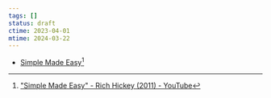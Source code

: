 ```yaml
---
tags: []
status: draft
ctime: 2023-04-01
mtime: 2024-03-22
---
```


- [Simple Made Easy](https://muchtrans.com/translations/simple-made-easy.ko.html)[^3]
[^3]: ["Simple Made Easy" - Rich Hickey (2011) - YouTube](https://www.youtube.com/watch?v=SxdOUGdseq4)